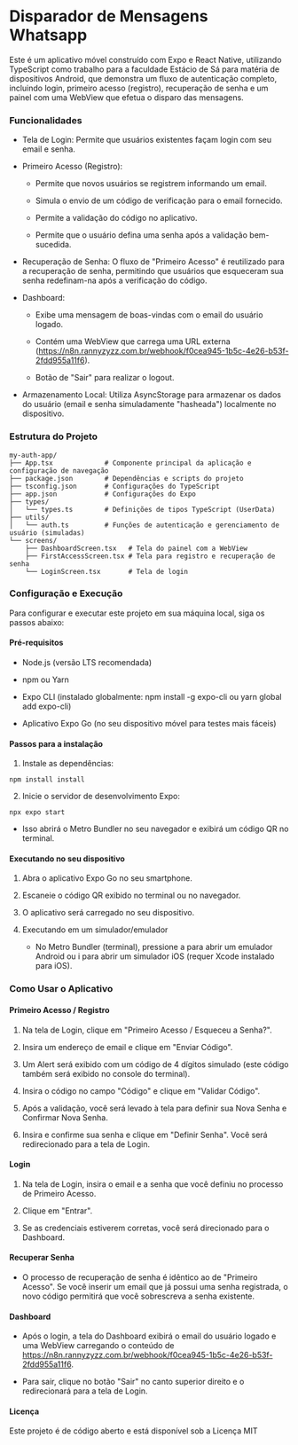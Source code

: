  # Disparador de Mensagens Whatsapp
Este é um aplicativo móvel construído com Expo e React Native, utilizando TypeScript como trabalho para a faculdade Estácio de Sá para matéria de dispositivos Android, que demonstra um fluxo de autenticação completo, incluindo login, primeiro acesso (registro), recuperação de senha e um painel com uma WebView que efetua o disparo das mensagens.

### Funcionalidades
* Tela de Login: Permite que usuários existentes façam login com seu email e senha.

* Primeiro Acesso (Registro):

    * Permite que novos usuários se registrem informando um email.

    * Simula o envio de um código de verificação para o email fornecido.

    * Permite a validação do código no aplicativo.

    * Permite que o usuário defina uma senha após a validação bem-sucedida.

* Recuperação de Senha: O fluxo de "Primeiro Acesso" é reutilizado para a recuperação de senha, permitindo que usuários que esqueceram sua senha redefinam-na após a verificação do código.

* Dashboard:

    * Exibe uma mensagem de boas-vindas com o email do usuário logado.

    * Contém uma WebView que carrega uma URL externa (https://n8n.rannyzyzz.com.br/webhook/f0cea945-1b5c-4e26-b53f-2fdd955a11f6).

    * Botão de "Sair" para realizar o logout.

* Armazenamento Local: Utiliza AsyncStorage para armazenar os dados do usuário (email e senha simuladamente "hasheada") localmente no dispositivo.

### Estrutura do Projeto
```
my-auth-app/
├── App.tsx             # Componente principal da aplicação e configuração de navegação
├── package.json        # Dependências e scripts do projeto
├── tsconfig.json       # Configurações do TypeScript
├── app.json            # Configurações do Expo
├── types/
│   └── types.ts        # Definições de tipos TypeScript (UserData)
├── utils/
│   └── auth.ts         # Funções de autenticação e gerenciamento de usuário (simuladas)
└── screens/
    ├── DashboardScreen.tsx   # Tela do painel com a WebView
    ├── FirstAccessScreen.tsx # Tela para registro e recuperação de senha
    └── LoginScreen.tsx       # Tela de login
```

### Configuração e Execução
Para configurar e executar este projeto em sua máquina local, siga os passos abaixo:

#### Pré-requisitos
* Node.js (versão LTS recomendada)

* npm ou Yarn

* Expo CLI (instalado globalmente: npm install -g expo-cli ou yarn global add expo-cli)

* Aplicativo Expo Go (no seu dispositivo móvel para testes mais fáceis)

#### Passos para a instalação
1. Instale as dependências:
```
npm install install
```

2. Inicie o servidor de desenvolvimento Expo:
```
npx expo start
```

* Isso abrirá o Metro Bundler no seu navegador e exibirá um código QR no terminal.

#### Executando no seu dispositivo
1. Abra o aplicativo Expo Go no seu smartphone.

2. Escaneie o código QR exibido no terminal ou no navegador.

3. O aplicativo será carregado no seu dispositivo.

4. Executando em um simulador/emulador
    * No Metro Bundler (terminal), pressione a para abrir um emulador Android ou i para abrir um simulador iOS (requer Xcode instalado para iOS).

### Como Usar o Aplicativo
#### Primeiro Acesso / Registro
1. Na tela de Login, clique em "Primeiro Acesso / Esqueceu a Senha?".

2. Insira um endereço de email e clique em "Enviar Código".

3. Um Alert será exibido com um código de 4 dígitos simulado (este código também será exibido no console do terminal).

4. Insira o código no campo "Código" e clique em "Validar Código".

5. Após a validação, você será levado à tela para definir sua Nova Senha e Confirmar Nova Senha.

6. Insira e confirme sua senha e clique em "Definir Senha". Você será redirecionado para a tela de Login.

#### Login
1. Na tela de Login, insira o email e a senha que você definiu no processo de Primeiro Acesso.

2. Clique em "Entrar".

3. Se as credenciais estiverem corretas, você será direcionado para o Dashboard.

#### Recuperar Senha
* O processo de recuperação de senha é idêntico ao de "Primeiro Acesso". Se você inserir um email que já possui uma senha registrada, o novo código permitirá que você sobrescreva a senha existente.

#### Dashboard
* Após o login, a tela do Dashboard exibirá o email do usuário logado e uma WebView carregando o conteúdo de https://n8n.rannyzyzz.com.br/webhook/f0cea945-1b5c-4e26-b53f-2fdd955a11f6.

* Para sair, clique no botão "Sair" no canto superior direito e o redirecionará para a tela de Login.

#### Licença
Este projeto é de código aberto e está disponível sob a Licença MIT
